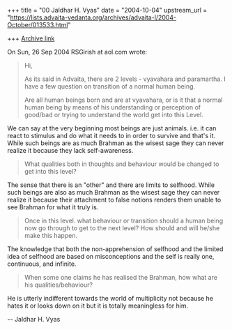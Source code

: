 +++
title = "00 Jaldhar H. Vyas"
date = "2004-10-04"
upstream_url = "https://lists.advaita-vedanta.org/archives/advaita-l/2004-October/013533.html"

+++
[Archive link](https://lists.advaita-vedanta.org/archives/advaita-l/2004-October/013533.html)

On Sun, 26 Sep 2004 RSGirish at aol.com wrote:

> Hi,
>
> As its said in Advaita, there are 2 levels - vyavahara and  paramartha.
> I have a few question on transition of a normal human being.
>
> Are all human beings born and are at vyavahara, or is it that a normal  human
> being by means of his understanding or perception of good/bad or trying to
> understand the world get into this Level.
>

We can say at the very beginning most beings are just animals. i.e.  it
can react to stimulus and do what it needs to in order to survive and
that's it.  While such beings are as much Brahman as the wisest sage they
can never realize it because they lack self-awareness.

> What qualities both in thoughts and behaviour would be changed to get into
> this level?
>

The sense that there is an "other" and there are limits to selfhood.
While such beings are also as much Brahman as the wisest sage they can
never realize it because their attachment to false notions renders them
unable to see Brahman for what it truly is.


> Once in this level. what behaviour or transition should a human being  now go
> through to get to the next level? How should and will he/she make this
> happen.
>

The knowledge that both the non-apprehension of selfhood and the limited
idea of selfhood are based on misconceptions and the self is really one,
continuous, and infinite.

> When some one claims he has realised the Brahman, how what are his
> qualities/behaviour?
>

He is utterly indifferent towards the world of multiplicity not because he
hates it or looks down on it but it is totally meaningless for him.


-- 
Jaldhar H. Vyas <jaldhar at braincells.com>

